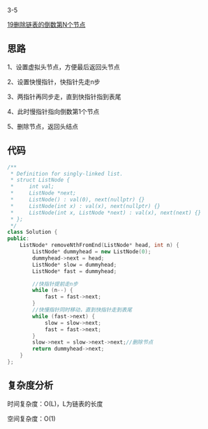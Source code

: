 3-5

[19删除链表的倒数第N个节点](https://leetcode.cn/problems/remove-nth-node-from-end-of-list/)

## 思路
1、设置虚拟头节点，方便最后返回头节点

2、设置快慢指针，快指针先走n步

3、两指针再同步走，直到快指针指到表尾

4、此时慢指针指向倒数第1个节点

5、删除节点，返回头结点

## 代码
```cpp
/**
 * Definition for singly-linked list.
 * struct ListNode {
 *     int val;
 *     ListNode *next;
 *     ListNode() : val(0), next(nullptr) {}
 *     ListNode(int x) : val(x), next(nullptr) {}
 *     ListNode(int x, ListNode *next) : val(x), next(next) {}
 * };
 */
class Solution {
public:
    ListNode* removeNthFromEnd(ListNode* head, int n) {
        ListNode* dummyhead = new ListNode(0);
        dummyhead->next = head;
        ListNode* slow = dummyhead;
        ListNode* fast = dummyhead;

        //快指针提前走n步
        while (n--) {
            fast = fast->next;
        }
        //快慢指针同时移动，直到快指针走到表尾
        while (fast->next) {
            slow = slow->next;
            fast = fast->next;
        }
        slow->next = slow->next->next;//删除节点
        return dummyhead->next;
    }
};
```
## 复杂度分析
时间复杂度：O(L)，L为链表的长度

空间复杂度：O(1)
